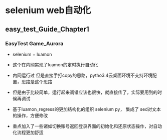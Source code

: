 # selenium  web自动化


 



## easy_test_Guide_Chapter1  

### EasyTest   Game_Aurora

- selenium + luamon

- 这个在内网实现了luamon的定时执行自动化
- 内网运行过  但是直接手打copy的思路，pytho3.4云桌面环境不支持环境配置，思路是这个思路
- 但是由于比较简单，运行起来调错应该也很快，就直接传了，实际要用到的时候再调试
- 基于luamon_regress的更加结构化的组织 selenium py， 集成了 sed对文本的操作，方便修改
- 重点加入了一些诸如切换账号返回登录界面的初始化和还原状态操作，对自动化流程更加舒适

